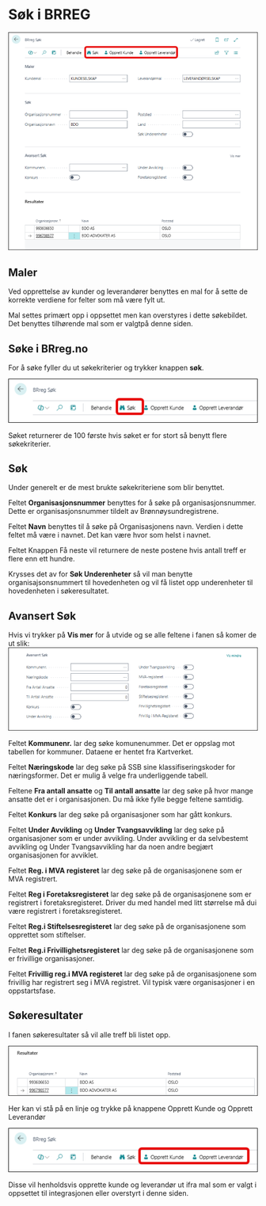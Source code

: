 # Søk i BRREG

![brreg søk](../media/brreg-searchcriteria.png)

## Maler

Ved opprettelse av kunder og leverandører benyttes en mal for å sette de korrekte verdiene for felter som må være fylt ut.

Mal settes primært opp i oppsettet men kan overstyres i dette søkebildet. Det benyttes tilhørende mal som er valgtpå denne siden.

## Søke i BRreg.no

For å søke fyller du ut søkekriterier og trykker knappen **søk**.

![Brreg søk](../media/brreg-sok.png)

Søket returnerer de 100 første hvis søket er for stort så benytt flere søkekriterier.

## Søk

Under generelt er de mest brukte søkekriteriene som blir benyttet.

Feltet **Organisasjonsnummer** benyttes for å søke på organisasjonsnummer.
Dette er organisasjonsnummer tildelt av Brønnøysundregistrene.

Feltet **Navn** benyttes til å søke på Organisasjonens navn. Verdien i dette feltet må være i navnet. Det kan være hvor som helst i navnet.

Feltet Knappen Få neste vil returnere de neste postene hvis antall treff er flere enn ett hundre.

Krysses det av for **Søk Underenheter** så vil man benytte organisajsonsnummert til hovedenheten og vil få listet opp underenheter til hovedenheten i søkeresultatet.

## Avansert Søk

Hvis vi trykker på **Vis mer** for å utvide og se alle feltene i fanen så komer de ut slik:
![BBrreg Avansert søk](../media/brreg-search-show-advanced-search.png)

Feltet **Kommunenr.**  lar deg søke komunenummer.
Det er oppslag mot tabellen for kommuner. Dataene er hentet fra Kartverket.

Feltet **Næringskode** lar deg søke på SSB sine klassifiseringskoder for næringsformer.
Det er mulig å velge fra underliggende tabell.

Feltene **Fra antall ansatte** og **Til antall ansatte** lar deg søke på hvor mange ansatte det er i organisasjonen. Du må ikke fylle begge feltene samtidig.

Feltet **Konkurs** lar deg søke på organisasjoner som har gått konkurs.

Feltet **Under Avvikling** og **Under Tvangsavvikling** lar deg søke på organisasjoner som er under avvikling. Under avvikling er da selvbestemt avvikling og Under Tvangsavvikling har da noen andre begjært organisasjonen for avviklet.

Feltet **Reg. i MVA registeret** lar deg søke på de organisasjonene som er MVA registrert.

Feltet **Reg i Foretaksregisteret** lar deg søke på de organisasjonene som er registrert i foretaksregisteret. Driver du med handel med litt størrelse må dui være registrert i foretaksregisteret.

Feltet **Reg.i Stiftelsesregisteret** lar deg søke på de organisasjonene som opprettet som stiftelser.

Feltet **Reg.i Frivillighetsregisteret** lar deg søke på de organisasjonene som er frivillige organisasjoner.

Feltet **Frivillig reg.i MVA registeret** lar deg søke på de organisasjonene som frivillig har registrert seg i MVA registret. Vil typisk være organisasjoner i en oppstartsfase.

## Søkeresultater

I fanen søkeresultater så vil alle treff bli listet opp.

![BBrreg Avansert søk](../media/brreg-search-results.png)

Her kan vi stå på en linje og trykke på knappene Opprett Kunde og Opprett Leverandør

![BBrreg Avansert søk](../media/brreg-search-create-cust-vend.png)

Disse vil henholdsvis opprette kunde og leverandør ut ifra mal som er valgt i oppsettet til integrasjonen eller overstyrt i denne siden.
